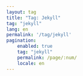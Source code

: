 ```yaml
---
layout: tag
title: "Tag: Jekyll"
tag: "jekyll"
lang: en
permalink: '/tag/jekyll'
pagination:
    enabled: true
    tag: "jekyll"
    permalink: /page/:num/
    locale: en
---
```

